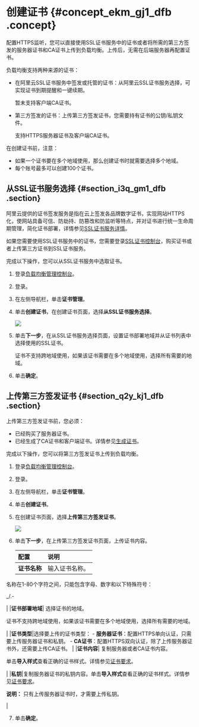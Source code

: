 # 创建证书 {#concept_ekm_gj1_dfb .concept}

配置HTTPS监听，您可以直接使用SSL证书服务中的证书或者将所需的第三方签发的服务器证书和CA证书上传到负载均衡。上传后，无需在后端服务器再配置证书。

负载均衡支持两种来源的证书：

-   在阿里云SSL证书服务中签发或托管的证书：从阿里云SSL证书服务选择，可实现证书到期提醒和一键续期。

    暂未支持客户端CA证书。

-   第三方签发的证书：上传第三方签发证书，您需要持有证书的公钥/私钥文件。

    支持HTTPS服务器证书及客户端CA证书。


在创建证书前，注意：

-   如果一个证书要在多个地域使用，那么创建证书时就需要选择多个地域。
-   每个账号最多可以创建100个证书。

## 从SSL证书服务选择 {#section_i3q_gm1_dfb .section}

阿里云提供的证书签发服务是指在云上签发各品牌数字证书，实现网站HTTPS化，使网站具备可信、防劫持、防篡改和防监听等特点，并对证书进行统一生命周期管理，简化证书部署，详情参见[SSL证书服务详情](https://www.aliyun.com/product/cas?spm=5176.8142029.security.5.3dbd6d3ezWmWrn)。

如果您需要使用SSL证书服务中的证书，您需要登录[SSL证书控制台](https://yundun.console.aliyun.com/?spm=5176.2020520001.106.d20cas.3c474bd31n23aP&p=cas#/cas/home)，购买证书或者上传第三方证书到SSL证书服务。

完成以下操作，您可以从SSL证书服务中选取证书。

1.  登录[负载均衡管理控制台](https://slb.console.aliyun.com)。
2.  登录。
3.  在左侧导航栏，单击**证书管理**。
4.  单击**创建证书**，在创建证书页面，选择**从SSL证书服务选择**。

    ![](http://static-aliyun-doc.oss-cn-hangzhou.aliyuncs.com/assets/img/21331/153829123111881_zh-CN.png)

5.  单击**下一步**，在从SSL证书服务选择页面，设置证书部署地域并从证书列表中选择使用的SSL证书。

    证书不支持跨地域使用，如果该证书需要在多个地域使用，选择所有需要的地域。

6.  单击**确定**。

## 上传第三方签发证书 {#section_q2y_kj1_dfb .section}

上传第三方签发证书前，您必须：

-   已经购买了服务器证书。
-   已经生成了CA证书和客户端证书。详情参见[生成证书](intl.zh-CN/用户指南（新版控制台）/证书管理/生成CA证书.md#)。

完成以下操作，您可以将第三方签发证书上传到负载均衡。

1.  登录[负载均衡管理控制台](https://slb.console.aliyun.com)。
2.  登录。
3.  在左侧导航栏，单击**证书管理**。
4.  单击**创建证书**。
5.  在创建证书页面，选择**上传第三方签发证书**。

    ![](http://static-aliyun-doc.oss-cn-hangzhou.aliyuncs.com/assets/img/21331/153829123111880_zh-CN.png)

6.  单击**下一步**，在上传第三方签发证书页面，上传证书内容。

    |配置|说明|
    |:-|:-|
    |**证书名称**| 输入证书名称。

 名称在1-80个字符之间，只能包含字母、数字和以下特殊符号：

 \_/.-

 |
    |**证书部署地域**| 选择证书的地域。

 证书不支持跨地域使用，如果该证书需要在多个地域使用，选择所有需要的地域。

 |
    |**证书类型**|选择要上传的证书类型：    -   **服务器证书**：配置HTTPS单向认证，只需要上传服务器证书和私钥。
    -   **CA证书**：配置HTTPS双向认证，除了上传服务器证书外，还需要上传CA证书。
|
    |**证书内容**| 复制服务器或者CA证书内容。

 单击**导入样式**查看正确的证书样式。详情参见[证书要求](intl.zh-CN/用户指南（新版控制台）/证书管理/证书要求.md#)。

 |
    |**私钥**|复制服务器证书的私钥内容。单击**导入样式**查看正确的证书样式。详情参见[证书要求](intl.zh-CN/用户指南（新版控制台）/证书管理/证书要求.md#)。

**说明：** 只有上传服务器证书时，才需要上传私钥。

|

7.  单击**确定**。


